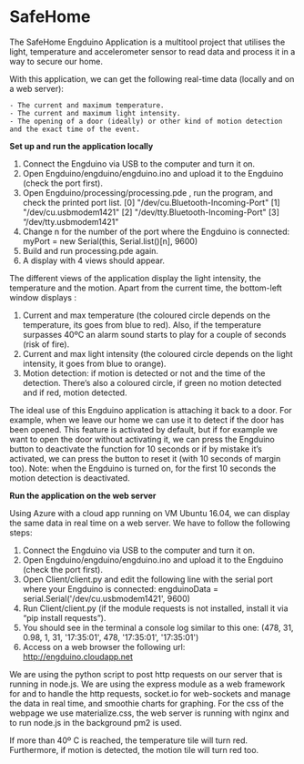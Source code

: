 # SafeHome
The SafeHome Engduino Application is a multitool project that utilises the light, temperature and accelerometer sensor to read data and process it in a way to secure our home.

With this application, we can get the following real-time data (locally and on a web server):

	- The current and maximum temperature.
	- The current and maximum light intensity.
	- The opening of a door (ideally) or other kind of motion detection and the exact time of the event.

**Set up and run the application locally**

1. Connect the Engduino via USB to the computer and turn it on.
2. Open Engduino/engduino/engduino.ino and upload it to the Engduino (check the port first).
3. Open Engduino/processing/processing.pde , run the program, and check the printed port list.
       [0] "/dev/cu.Bluetooth-Incoming-Port"
       [1] "/dev/cu.usbmodem1421"
       [2] "/dev/tty.Bluetooth-Incoming-Port"
       [3] “/dev/tty.usbmodem1421"
4. Change n for the number of the port where the Engduino is connected: myPort = new Serial(this, Serial.list()[n], 9600)
5. Build and run processing.pde again.
6. A display with 4 views should appear.

The different views of the application display the light intensity, the temperature and the motion. Apart from the current time, the bottom-left  window displays :

1. Current and max temperature (the coloured circle depends on the temperature, its goes from blue to red). Also, if the temperature surpasses 40ºC an alarm sound starts to play for a couple of seconds (risk of fire).
2. Current and max light intensity (the coloured circle depends on the light intensity, it goes from blue to orange).
3. Motion detection: if motion is detected or not and the time of the detection. There’s also a coloured circle, if green no motion detected and if red, motion detected.

The ideal use of this Engduino application is attaching it back to a door. For example, when we leave our home we can use it to detect if the door has been opened. This feature is activated by default, but if for example we want to open the door without activating it, we can press the Engduino button to deactivate the function for 10 seconds or if by mistake it’s activated, we can press the button to reset it (with 10 seconds of margin too). Note: when the Engduino is turned on, for the first 10 seconds the motion detection is deactivated.

**Run the application on the web server**

Using Azure with a cloud app running on VM Ubuntu 16.04, we can display the same data in real time on a web server. We have to follow the following steps:

1. Connect the Engduino via USB to the computer and turn it on.
2. Open Engduino/engduino/engduino.ino and upload it to the Engduino (check the port first).
3. Open Client/client.py and edit the following line with the serial port where your Engduino is
connected:
     engduinoData = serial.Serial('/dev/cu.usbmodem1421', 9600)
4. Run Client/client.py (if the module requests is not installed, install it via “pip install requests”).
5. You should see in the terminal a console log similar to this one:
             (478, 31, 0.98, 1, 31, '17:35:01', 478, '17:35:01', '17:35:01')
6. Access on a web browser the following url: http://engduino.cloudapp.net

We are using the python script to post http requests on our server that is running in node.js. We are using the express module as a web framework for and to handle the http requests, socket.io for web-sockets and manage the data in real time, and smoothie charts for graphing. For the css of the webpage we use materialize.css, the web server is running with nginx and to run node.js in the background pm2 is used.

If more than 40º C is reached, the temperature tile will turn red. Furthermore, if motion is detected, the motion tile will turn red too.
